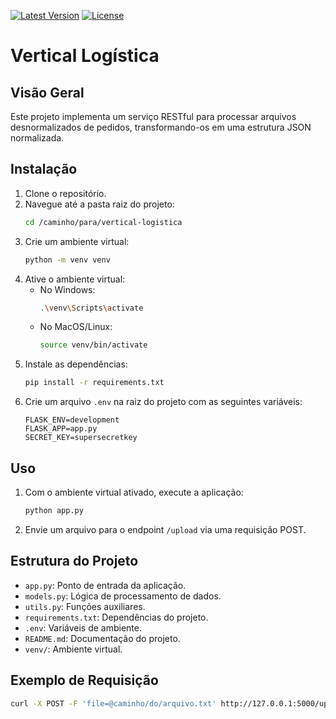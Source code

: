 ﻿[![Latest Version](https://img.shields.io/github/v/release/alexjosesilva/crm_postogasolinas_Logus_mvc?include_prereleases)](https://github.com/alexjosesilva/crm_postogasolinas_Logus_mvc/releases/tag/1.0)
[![License](https://img.shields.io/github/license/alexjosesilva/logus-microservice-gas-station)]([https://github.com/seu-usuario/seu-repositorio/blob/master/LICENSE](https://github.com/alexjosesilva/logus-microservice-gas-station/blob/master/LICENSE))

# Vertical Logística

## Visão Geral

Este projeto implementa um serviço RESTful para processar arquivos desnormalizados de pedidos, transformando-os em uma estrutura JSON normalizada.

## Instalação

1. Clone o repositório.
2. Navegue até a pasta raiz do projeto:
    ```bash
    cd /caminho/para/vertical-logistica
    ```
3. Crie um ambiente virtual:
    ```bash
    python -m venv venv
    ```
4. Ative o ambiente virtual:
    - No Windows:
      ```bash
      .\venv\Scripts\activate
      ```
    - No MacOS/Linux:
      ```bash
      source venv/bin/activate
      ```
5. Instale as dependências:
    ```bash
    pip install -r requirements.txt
    ```
6. Crie um arquivo `.env` na raiz do projeto com as seguintes variáveis:
    ```env
    FLASK_ENV=development
    FLASK_APP=app.py
    SECRET_KEY=supersecretkey
    ```

## Uso

1. Com o ambiente virtual ativado, execute a aplicação:
    ```bash
    python app.py
    ```
2. Envie um arquivo para o endpoint `/upload` via uma requisição POST.

## Estrutura do Projeto

- `app.py`: Ponto de entrada da aplicação.
- `models.py`: Lógica de processamento de dados.
- `utils.py`: Funções auxiliares.
- `requirements.txt`: Dependências do projeto.
- `.env`: Variáveis de ambiente.
- `README.md`: Documentação do projeto.
- `venv/`: Ambiente virtual.

## Exemplo de Requisição

```bash
curl -X POST -F 'file=@caminho/do/arquivo.txt' http://127.0.0.1:5000/upload
